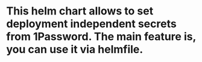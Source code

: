 # This helm chart allows to set deployment independent secrets from 1Password. The main feature is, you can use it via helmfile.